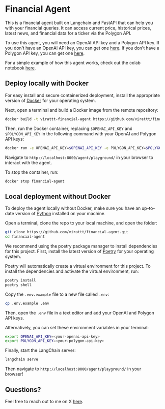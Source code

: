 # Financial Agent

This is a financial agent built on Langchain and FastAPI that can help you with your financial queries. It can access current price, historical prices, latest news, and financial data for a ticker via the Polygon API. 

To use this agent, you will need an OpenAI API key and a Polygon API key. If you don't have an OpenAI API key, you can get one [here](https://platform.openai.com/). If you don't have a Polygon API key, you can get one [here](https://polygon.io/).

For a simple example of how this agent works, check out the colab notebook [here](https://colab.research.google.com/gist/virattt/de0423a505f8c7e28f79aef541f6dce0/langchain-financial-agent.ipynb).

## Deploy locally with Docker

For easy install and secure containerized deployment, install the appropriate version of [Docker](https://www.docker.com/) for your operating system.

Next, open a terminal and build a Docker image from the remote repository:

```bash
docker build -t virattt-financial-agent https://github.com/virattt/financial-agent.git
```

Then, run the Docker container, replacing `$OPENAI_API_KEY` and `$POLYGON_API_KEY` in the following command with your OpenAI and Polygon API keys:

```bash
docker run -e OPENAI_API_KEY=$OPENAI_API_KEY -e POLYGON_API_KEY=$POLYGON_API_KEY -p 8000:8000 --name financial-agent -it virattt-financial-agent
```

Navigate to `http://localhost:8000/agent/playground/` in your browser to interact with the agent.

To stop the container, run:

```bash
docker stop financial-agent
```

## Local deployment without Docker

To deploy the agent locally without Docker, make sure you have an up-to-date version of [Python](https://www.python.org/downloads/) installed on your machine.

Open a terminal, clone the repo to your local machine, and open the folder:

```bash
git clone https://github.com/virattt/financial-agent.git
cd financial-agent
```

We recommend using the poetry package manager to install dependencies for this project. First, install the latest version of [Poetry](https://python-poetry.org/docs/#installation) for your operating system.

Poetry will automatically create a virtual environment for this project. To install the dependencies and activate the virtual environment, run:

```bash
poetry install
poetry shell
```

Copy the `.env.example` file to a new file called `.env`:

```bash
cp .env.example .env
```

Then, open the `.env` file in a text editor and add your OpenAI and Polygon API keys.

Alternatively, you can set these environment variables in your terminal:

```bash
export OPENAI_API_KEY=<your-openai-api-key>
export POLYGON_API_KEY=<your-polygon-api-key>
```

Finally, start the LangChain server:

```bash
langchain serve
```

Then navigate to `http://localhost:8000/agent/playground/` in your browser!

## Questions?

Feel free to reach out to me on X [here](https://twitter.com/virattt).
